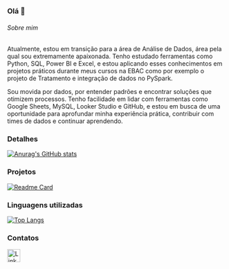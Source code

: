 ### Olá 👋

###### Sobre mim
Atualmente, estou em transição para a área de Análise de Dados, área pela qual sou extremamente apaixonada. Tenho estudado ferramentas como Python, SQL, Power BI e Excel, e estou aplicando esses conhecimentos em projetos práticos durante meus cursos na EBAC como por exemplo o projeto de Tratamento e integração de dados no PySpark.

Sou movida por dados, por entender padrões e encontrar soluções que otimizem processos. Tenho facilidade em lidar com ferramentas como Google Sheets, MySQL, Looker Studio e GitHub, e estou em busca de uma oportunidade para aprofundar minha experiência prática, contribuir com times de dados e continuar aprendendo.


### Detalhes

[![Anurag's GitHub stats](https://github-readme-stats.vercel.app/api?username=stemntr&show_icons=true&theme=dark)](https://github.com/anuraghazra/github-readme-stats)

### Projetos

[![Readme Card](https://github-readme-stats.vercel.app/api/pin/?username=stemntr&repo=Projeto-Python&theme=dark)](https://github.com/anuraghazra/github-readme-stats)


### Linguagens utilizadas

[![Top Langs](https://github-readme-stats.vercel.app/api/top-langs/?username=stemntr&layout=compact)](https://github.com/anuraghazra/github-readme-stats)

### Contatos

[<img src='https://img.shields.io/badge/LinkedIn-0077B5?style=for-the-badge&logo=linkedin&logoColor=white' alt='Linkedin' height='30'>](https://www.linkedin.com/in/steffanymonteiro/)
